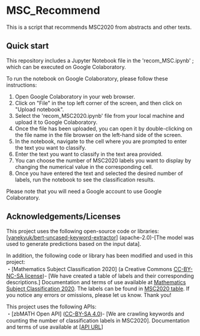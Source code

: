 # MSC_Recommend
This is a script that recommends MSC2020 from abstracts and other texts.  

## Quick start
This repository includes a Jupyter Notebook file in the 'recom_MSC.ipynb' ; which can be executed on Google Colaboratory.

To run the notebook on Google Colaboratory, please follow these instructions:

1. Open Google Colaboratory in your web browser.
2. Click on "File" in the top left corner of the screen, and then click on "Upload notebook".
3. Select the 'recom_MSC2020.ipynb' file from your local machine and upload it to Google Colaboratory.
4. Once the file has been uploaded, you can open it by double-clicking on the file name in the file browser on the left-hand side of the screen.
5. In the notebook, navigate to the cell where you are prompted to enter the text you want to classify.
6. Enter the text you want to classify in the text area provided.
7. You can choose the number of MSC2020 labels you want to display by changing the numerical value in the corresponding cell.
8. Once you have entered the text and selected the desired number of labels, run the notebook to see the classification results.

Please note that you will need a Google account to use Google Colaboratory.

## Acknowledgements/Licenses
This project uses the following open-source code or libraries:  
[[yanekyuk/bert-uncased-keyword-extractor](https://huggingface.co/yanekyuk/bert-uncased-keyword-extractor)] (apache-2.0)-[The model was used to generate predictions based on the input data].

In addition, the following code or library has been modified and used in this project:  
・[Mathematics Subject Classification 2020] (a Creative Commons [CC-BY-NC-SA license](https://creativecommons.org/licenses/by-nc-sa/4.0/))- [We have created a table of labels and their corresponding descriptions.]
Documentation and terms of use available at [Mathematics Subject Classification 2020](https://mathscinet.ams.org/msnhtml/msc2020.pdf).
The labels can be found in [MSC2020 table](MSC/MSC2020.tsv). If you notice any errors or omissions, please let us know. Thank you!

This project uses the following APIs:  
・[zbMATH Open API] ([CC-BY-SA 4.0](https://creativecommons.org/licenses/by-sa/4.0/))- [We are crawling keywords and counting the number of classification labels in MSC2020]. Documentation and terms of use available at [[API URL](https://zboai.formulasearchengine.com/)]
